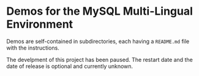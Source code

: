 # Demos for the MySQL Multi-Lingual Environment

Demos are self-contained in subdirectories, each having a `README.md` file with the instructions.

The develpment of this project has been paused. The restart date and the date of release is optional and currently unknown.
